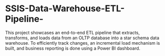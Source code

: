 # SSIS-Data-Warehouse-ETL-Pipeline-
This project showcases an end-to-end ETL pipeline that extracts, transforms, and loads data from an OLTP database into a star schema data warehouse.  To efficiently track changes, an incremental load mechanism is built, and business reporting is done using a Power BI dashboard.
